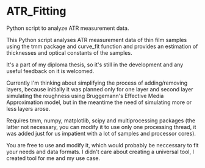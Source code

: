 # ATR_Fitting
Python script to analyze ATR measurement data.

This Python script analyses ATR measurement data of thin film samples using the tmm package and curve_fit function and provides an estimation of thicknesses and optical constants of the samples.

It's a part of my diploma thesis, so it's still in the development and any useful feedback on it is welcomed.

Currently I'm thinking about simplifying the process of adding/removing layers, because initially it was planned only for one layer and second layer simulating the roughness using Bruggemann's Effective Media Approximation model, but in the meantime the need of simulating more or less layers arose.

Requires tmm, numpy, matplotlib, scipy and multiprocessing packages (the latter not necessary, you can modify it to use only one processing thread, it was added just for us impatient with a lot of samples and processor cores).

You are free to use and modify it, which would probably be neccessary to fit your needs and data formats. I didn't care about creating a universal tool, I created tool for me and my use case.
